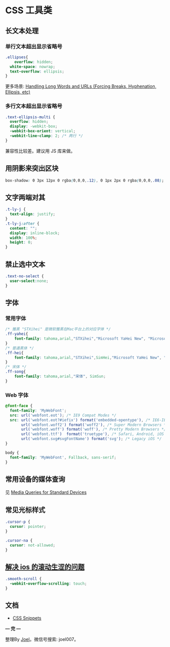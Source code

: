 # CSS 工具类

## 长文本处理

### 单行文本超出显示省略号

```css
.ellipses{
	overflow: hidden;
  white-space: nowrap;
  text-overflow: ellipsis;
}
```

更多场景: [Handling Long Words and URLs (Forcing Breaks, Hyphenation, Ellipsis, etc)](https://css-tricks.com/snippets/css/prevent-long-urls-from-breaking-out-of-container/)

### 多行文本超出显示省略号

```css
.text-ellipsis-multi {
  overflow: hidden;
  display: -webkit-box;
  -webkit-box-orient: vertical;
  -webkit-line-clamp: 2; /* 两行 */
}
```

兼容性比较差。建议用 JS 库来做。

## 用阴影来突出区块

```css
box-shadow: 0 3px 12px 0 rgba(0,0,0,.12), 0 1px 2px 0 rgba(0,0,0,.08);
```

## 文字两端对其

```css
.t-ly-j {
  text-align: justify;
}
.t-ly-j:after {
  content: "";
  display: inline-block;
  width: 100%;
  height: 0;
}
```

## 禁止选中文本

```css
.text-no-select {
  user-select:none;
}
```

## 字体

### 常用字体

```css
/* 雅黑 "STXihei" 是微软雅黑在Mac平台上的对应字体 */
.ff-yahei{
	font-family: tahoma,arial,"STXihei","Microsoft YaHei New", "Microsoft Yahei", "微软雅黑", "宋体", SimSun;
}
/* 普通黑体 */
.ff-hei{
    font-family: tahoma,arial,"STXihei",SimHei,"Microsoft YaHei New", "Microsoft Yahei", "微软雅黑", "宋体", SimSun;
}
/* 宋体 */
.ff-song{
	font-family: tahoma,arial,"宋体", SimSun;
}
```

### Web 字体

```css
@font-face {
  font-family: 'MyWebFont';
  src: url('webfont.eot'); /* IE9 Compat Modes */
  src: url('webfont.eot?#iefix') format('embedded-opentype'), /* IE6-IE8 */
       url('webfont.woff2') format('woff2'), /* Super Modern Browsers */
       url('webfont.woff') format('woff'), /* Pretty Modern Browsers */
       url('webfont.ttf')  format('truetype'), /* Safari, Android, iOS */
       url('webfont.svg#svgFontName') format('svg'); /* Legacy iOS */
}

body {
  font-family: 'MyWebFont', Fallback, sans-serif;
}
```

## 常用设备的媒体查询

见 [Media Queries for Standard Devices](https://css-tricks.com/snippets/css/media-queries-for-standard-devices/)

## 常见光标样式

```css
.cursor-p {
  cursor: pointer;
}

.cursor-na {
  cursor: not-allowed;
}
```

## [解决 ios 的滚动生涩的问题](https://css-tricks.com/snippets/css/momentum-scrolling-on-ios-overflow-elements/)

```css
.smooth-scroll {
  -webkit-overflow-scrolling: touch;
}
```

## 文档

- [CSS Snippets](https://css-tricks.com/snippets/css/)

**— 完 —**

整理By [Joel](https://github.com/iamjoel)。微信号搜索: joel007。